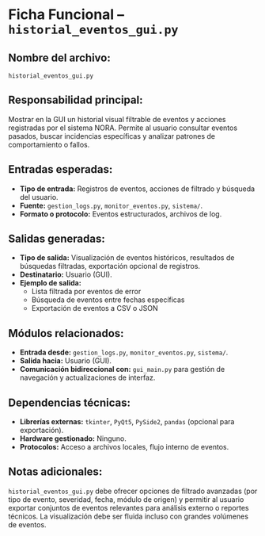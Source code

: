 # Ficha Funcional – `historial_eventos_gui.py`

## Nombre del archivo:
`historial_eventos_gui.py`

## Responsabilidad principal:
Mostrar en la GUI un historial visual filtrable de eventos y acciones registradas por el sistema NORA. Permite al usuario consultar eventos pasados, buscar incidencias específicas y analizar patrones de comportamiento o fallos.

## Entradas esperadas:
- **Tipo de entrada:** Registros de eventos, acciones de filtrado y búsqueda del usuario.
- **Fuente:** `gestion_logs.py`, `monitor_eventos.py`, `sistema/`.
- **Formato o protocolo:** Eventos estructurados, archivos de log.

## Salidas generadas:
- **Tipo de salida:** Visualización de eventos históricos, resultados de búsquedas filtradas, exportación opcional de registros.
- **Destinatario:** Usuario (GUI).
- **Ejemplo de salida:**
  - Lista filtrada por eventos de error
  - Búsqueda de eventos entre fechas específicas
  - Exportación de eventos a CSV o JSON

## Módulos relacionados:
- **Entrada desde:** `gestion_logs.py`, `monitor_eventos.py`, `sistema/`.
- **Salida hacia:** Usuario (GUI).
- **Comunicación bidireccional con:** `gui_main.py` para gestión de navegación y actualizaciones de interfaz.

## Dependencias técnicas:
- **Librerías externas:** `tkinter`, `PyQt5`, `PySide2`, `pandas` (opcional para exportación).
- **Hardware gestionado:** Ninguno.
- **Protocolos:** Acceso a archivos locales, flujo interno de eventos.

## Notas adicionales:
`historial_eventos_gui.py` debe ofrecer opciones de filtrado avanzadas (por tipo de evento, severidad, fecha, módulo de origen) y permitir al usuario exportar conjuntos de eventos relevantes para análisis externo o reportes técnicos. La visualización debe ser fluida incluso con grandes volúmenes de eventos.

